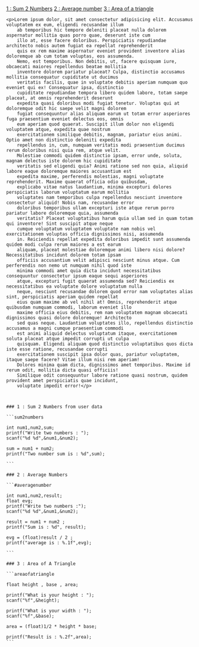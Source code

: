 [1 : Sum 2 Numbers](#sum2numbers)
[2 : Average number](#averagenumber)
[3 : Area of a triangle](#areaofatriangle)



    <p>Lorem ipsum dolor, sit amet consectetur adipisicing elit. Accusamus voluptatem ex eum, eligendi recusandae illum
        ab temporibus hic tempore deleniti placeat nulla dolorem aspernatur mollitia quas porro quae, deserunt iste cum
        illo at, esse facere doloribus. Perspiciatis repudiandae architecto nobis autem fugiat ea repellat reprehenderit
        quis ex rem maxime aspernatur eveniet provident inventore alias doloremque ab cum totam voluptas, eos assumenda.
        Nemo, est temporibus. Non debitis, ut, facere quisquam iure, obcaecati maiores repellendus beatae mollitia
        inventore dolorem pariatur placeat? Culpa, distinctio accusamus mollitia consequatur cupiditate ut ducimus
        veritatis facilis, quae in voluptate debitis aperiam numquam quo eveniet qui ex! Consequatur ipsa, distinctio
        cupiditate repudiandae tempora libero quidem labore, totam saepe placeat, at omnis reprehenderit deserunt
        expedita quasi doloribus modi fugiat tenetur. Voluptas qui at doloremque odit hic saepe velit magni dolorem
        fugiat consequuntur alias aliquam earum ut totam error asperiores fuga praesentium eveniet delectus eos, omnis
        eum aperiam quod quaerat. Suscipit illum dolor non eligendi voluptatem atque, expedita quae nostrum
        exercitationem similique debitis, magnam, pariatur eius animi. Optio amet non distinctio deleniti expedita
        repellendus in, cum, numquam veritatis modi praesentium ducimus rerum doloribus nisi quia rem, atque velit.
        Molestiae commodi quidem distinctio ipsam, error unde, soluta, magnam delectus iste dolorem hic cupiditate
        veritatis sed eligendi quia? Animi ratione sed non quia, aliquid labore eaque doloremque maiores accusantium est
        expedita maxime, perferendis molestias, magni voluptate reprehenderit. Maxime quaerat officia odio quibusdam,
        explicabo vitae natus laudantium, minima excepturi dolores perspiciatis laborum voluptatum earum mollitia
        voluptates nam temporibus culpa repellendus nesciunt inventore consectetur aliquid! Nobis nam, recusandae error
        doloribus temporibus ullam excepturi iste atque rerum porro pariatur labore doloremque quia, assumenda
        veritatis? Placeat voluptatibus harum quia ullam sed in quam totam qui inventore! Sint suscipit atque neque
        cumque voluptatum voluptatem voluptate nam nobis vel exercitationem voluptas officia dignissimos nisi, assumenda
        in. Reiciendis repellat expedita doloribus impedit sunt assumenda quidem modi culpa rerum maiores a est earum
        aliquam, placeat molestiae doloremque animi libero nisi dolore? Necessitatibus incidunt dolorem totam ipsam
        officiis accusantium velit adipisci nesciunt minus atque. Cum perferendis non nemo ut numquam nihil quod iste
        minima commodi amet quia dicta incidunt necessitatibus consequuntur consectetur ipsum eaque sequi asperiores
        atque, excepturi fugit quaerat assumenda sed? Reiciendis ex necessitatibus ea voluptate dolore voluptatum nulla
        neque, nesciunt recusandae dolorem quod error nam voluptates alias sint, perspiciatis aperiam quidem repellat
        eius quam maxime ab vel nihil at! Omnis, reprehenderit atque quibusdam numquam commodi, laborum eveniet illo
        maxime officia eius debitis, rem nam voluptatem magnam obcaecati dignissimos quasi dolore doloremque! Architecto
        sed quas neque. Laudantium voluptates illo, repellendus distinctio accusamus a magni cumque praesentium commodi
        est animi aliquid delectus voluptatum itaque, exercitationem soluta placeat atque impedit corrupti ut culpa
        quisquam. Eligendi aliquam quod distinctio voluptatibus quos dicta iste esse ratione, recusandae corrupti
        exercitationem suscipit ipsa dolor quas, pariatur voluptatem, itaque saepe facere? Vitae illum nisi rem aperiam!
        Dolores minima quam dicta, dignissimos amet temporibus. Maxime id rerum odit, mollitia dicta quasi officiis!
        Similique odit consequuntur labore ratione quasi nostrum, quidem provident amet perspiciatis quae incidunt,
        voluptate impedit error!</p>



    ### 1 : Sum 2 Numbers from user data

    ```sum2numbers

    int num1,num2,sum;
    printf("Write two numbers : ");
    scanf("%d %d",&num1,&num2);

    sum = num1 + num2;
    printf("Two number sum is : %d",sum);

    ```

    ### 2 : Average Numbers

    ```#averagenumber

    int num1,num2,result;
    float evg;
    printf("Write two numbers :");
    scanf("%d %d",&num1,&num2);

    result = num1 + num2 ;
    printf("Sum is : %d", result);

    evg = (float)result / 2 ;
    printf("average is : %.1f",evg);

    ```
    
    ### 3 : Area of A Triangle

    ```areaofatriangle

    float height , base , area;

    printf("What is your height : ");
    scanf("%f",&height);

    printf("What is your width : ");
    scanf("%f",&base);

    area = (float)1/2 * height * base;

    printf("Result is : %.2f",area);
    ```
